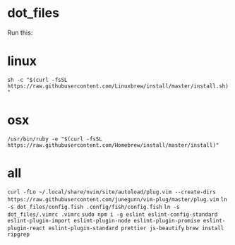 # dot_files

Run this: 
# linux
`sh -c "$(curl -fsSL https://raw.githubusercontent.com/Linuxbrew/install/master/install.sh)"`

# osx 
`/usr/bin/ruby -e "$(curl -fsSL https://raw.githubusercontent.com/Homebrew/install/master/install)"`

# all
`curl -fLo ~/.local/share/nvim/site/autoload/plug.vim --create-dirs https://raw.githubusercontent.com/junegunn/vim-plug/master/plug.vim`
`ln -s dot_files/config.fish .config/fish/config.fish`
`ln -s dot_files/.vimrc .vimrc`
`sudo npm i -g eslint eslint-config-standard eslint-plugin-import eslint-plugin-node eslint-plugin-promise eslint-plugin-react eslint-plugin-standard prettier js-beautify`
`brew install ripgrep`
